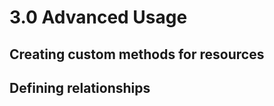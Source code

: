 # 3.0 Advanced Usage

## Creating custom methods for resources
    
    
## Defining relationships

